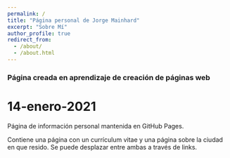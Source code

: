 ```yaml
---
permalink: /
title: "Página personal de Jorge Mainhard"
excerpt: "Sobre Mí"
author_profile: true
redirect_from: 
  - /about/
  - /about.html
---
```



### Página creada en aprendizaje de creación de páginas web

14-enero-2021
======

Página de información personal mantenida en GitHub Pages.

Contiene una página con un currículum vitae y una página sobre la ciudad en que resido. Se puede desplazar entre ambas a través de links.
